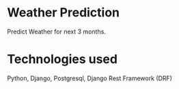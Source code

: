 # Weather Prediction 
Predict Weather for next 3 months.

# Technologies used 
Python, Django, Postgresql, Django Rest Framework (DRF)
